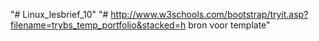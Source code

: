 "# Linux_lesbrief_10" 
"# http://www.w3schools.com/bootstrap/tryit.asp?filename=trybs_temp_portfolio&stacked=h bron voor template"
